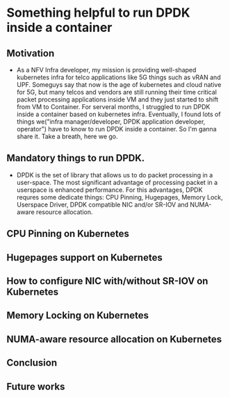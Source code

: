# Something helpful to run DPDK inside a container

## Motivation
- As a NFV Infra developer, my mission is providing well-shaped kubernetes infra for telco applications like 5G things such as vRAN and UPF. Someguys say that now is the age of kubernetes and cloud native for 5G, but many telcos and vendors are still running their time critical packet processing applications inside VM and they just started to shift from VM to Container. For serveral months, I struggled to run DPDK inside a container based on kubernetes infra. Eventually, I found lots of things we("infra manager/developer, DPDK application developer, operator") have to know to run DPDK inside a container. So I'm ganna share it. Take a breath, here we go.

## Mandatory things to run DPDK.
- DPDK is the set of library that allows us to do packet processing in a user-space. The most significant advantage of processing packet in a userspace is enhanced performance. For this advantages, DPDK requres some dedicate things: CPU Pinning, Hugepages, Memory Lock, Userspace Driver, DPDK compatible NIC and/or SR-IOV and NUMA-aware resource allocation.

## CPU Pinning on Kubernetes

## Hugepages support on Kubernetes

## How to configure NIC with/without SR-IOV on Kubernetes

## Memory Locking on Kubernetes

## NUMA-aware resource allocation on Kubernetes

## Conclusion

## Future works
